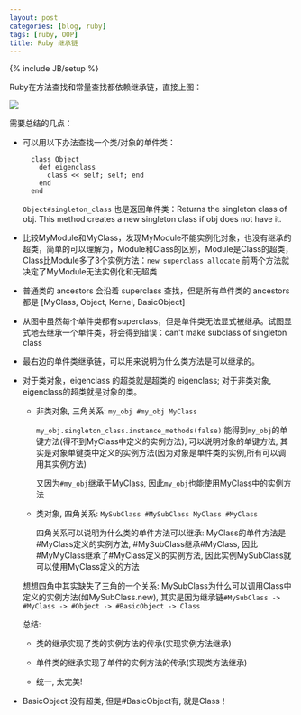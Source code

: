 ```yaml
---
layout: post
categories: [blog, ruby]
tags: [ruby, OOP]
title: Ruby 继承链
---
```

{% include JB/setup %}

Ruby在方法查找和常量查找都依赖继承链，直接上图：

<img src="/assets/images/ruby_inheritance_chain.jpg" />

需要总结的几点：

* 可以用以下办法查找一个类/对象的单件类：

        class Object
          def eigenclass
            class << self; self; end
          end
        end

  `Object#singleton_class` 也是返回单件类：Returns the singleton class of obj. This method creates a new singleton class if obj does not have it.


* 比较MyModule和MyClass，发现MyModule不能实例化对象，也没有继承的超类，简单的可以理解为，Module和Class的区别，Module是Class的超类，Class比Module多了3个实例方法：`new superclass allocate`  前两个方法就决定了MyModule无法实例化和无超类

* 普通类的 ancestors 会沿着 superclass 查找，但是所有单件类的 ancestors 都是 [MyClass, Object, Kernel, BasicObject]

* 从图中虽然每个单件类都有superclass，但是单件类无法显式被继承。试图显式地去继承一个单件类，将会得到错误：can't make subclass of singleton class

* 最右边的单件类继承链，可以用来说明为什么类方法是可以继承的。

* 对于类对象，eigenclass 的超类就是超类的 eigenclass; 对于非类对象, eigenclass的超类就是对象的类。

  * 非类对象, 三角关系: `my_obj #my_obj MyClass`

    `my_obj.singleton_class.instance_methods(false)` 能得到`my_obj`的单键方法(得不到MyClass中定义的实例方法), 可以说明对象的单键方法, 其实是对象单键类中定义的实例方法(因为对象是单件类的实例,所有可以调用其实例方法)

    又因为`#my_obj`继承于MyClass, 因此`my_obj`也能使用MyClass中的实例方法

  * 类对象, 四角关系: `MySubClass #MySubClass MyClass #MyClass`

    四角关系可以说明为什么类的单件方法可以继承: MyClass的单件方法是#MyClass定义的实例方法, #MySubClass继承#MyClass, 因此#MyMyClass继承了#MyClass定义的实例方法, 因此实例MySubClass就可以使用MyClass定义的方法


  想想四角中其实缺失了三角的一个关系: MySubClass为什么可以调用Class中定义的实例方法(如MySubClass.new), 其实是因为继承链`#MySubClass -> #MyClass -> #Object -> #BasicObject -> Class`

  总结:

  * 类的继承实现了类的实例方法的传承(实现实例方法继承)

  * 单件类的继承实现了单件的实例方法的传承(实现类方法继承)

  * 统一, 太完美!

* BasicObject 没有超类, 但是#BasicObject有, 就是Class！


